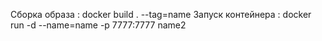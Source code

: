 Сборка образа : docker build . --tag=name
Запуск контейнера : docker run -d --name=name -p 7777:7777 name2

